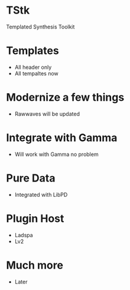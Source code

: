 # TStk
Templated Synthesis Toolkit

# Templates
* All header only
* All tempaltes now 

# Modernize a few things
* Rawwaves will be updated 

# Integrate with Gamma
* Will work with Gamma no problem

# Pure Data
* Integrated with LibPD 

# Plugin Host
* Ladspa
* Lv2

# Much more
* Later
